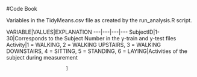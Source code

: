 #Code Book

Variables in the TidyMeans.csv file as created by the run_analysis.R script.

VARIABLE|VALUES|EXPLANATION
---|---|---|---
SubjectID|1-30|Corresponds to the Subject Number in the y-train and y-test files
Activity|1 = WALKING, 2 = WALKING UPSTAIRS, 3 = WALKING DOWNSTAIRS, 4 = SITTING, 5 = STANDING, 6 = LAYING|Activities of the subject during measurement 




                          ]                     
